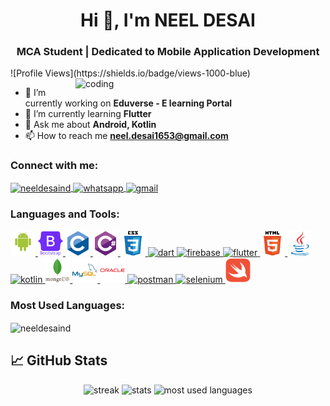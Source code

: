 <h1 align="center">Hi 👋, I'm NEEL DESAI</h1>
<h3 id="typewriter" align="center">MCA Student | Dedicated to Mobile Application Development</h3>
![Profile Views](https://shields.io/badge/views-1000-blue)

<img align="right" alt="coding" width="400" src="https://cdn.dribbble.com/users/1059583/screenshots/4171367/coding-freak.gif"/>

- 🔭 I’m currently working on **Eduverse - E learning Portal**
- 🌱 I’m currently learning **Flutter**
- 💬 Ask me about **Android, Kotlin**
- 📫 How to reach me **neel.desai1653@gmail.com**

<h3 align="left">Connect with me:</h3>
<p align="left">
  <a href="https://linkedin.com/in/neeldesaind" target="blank">
    <img align="center" src="https://raw.githubusercontent.com/rahuldkjain/github-profile-readme-generator/master/src/images/icons/Social/linked-in-alt.svg" alt="neeldesaind" height="50" width="50" />
  </a>
  <a href="https://wa.me/+918160026509" target="blank">
    <img align="center" src="https://img.icons8.com/color/48/000000/whatsapp.png" alt="whatsapp" height="50" width="50" />
  </a>
  <a href="mailto:neel.desai1653@gmail.com" target="blank">
    <img align="center" src="https://img.icons8.com/?size=100&id=P7UIlhbpWzZm&format=png&color=000000" alt="gmail" height="50" width="50" />
  </a>
</p>



<h3 align="left">Languages and Tools:</h3>
<p align="left"> 
  <a href="https://developer.android.com" target="_blank" rel="noreferrer"> 
    <img src="https://raw.githubusercontent.com/devicons/devicon/master/icons/android/android-original-wordmark.svg" alt="android" width="40" height="40"/> 
  </a> 
  <a href="https://getbootstrap.com" target="_blank" rel="noreferrer"> 
    <img src="https://raw.githubusercontent.com/devicons/devicon/master/icons/bootstrap/bootstrap-plain-wordmark.svg" alt="bootstrap" width="40" height="40"/> 
  </a> 
  <a href="https://www.cprogramming.com/" target="_blank" rel="noreferrer"> 
    <img src="https://raw.githubusercontent.com/devicons/devicon/master/icons/c/c-original.svg" alt="c" width="40" height="40"/> 
  </a> 
  <a href="https://www.w3schools.com/cs/" target="_blank" rel="noreferrer"> 
    <img src="https://raw.githubusercontent.com/devicons/devicon/master/icons/csharp/csharp-original.svg" alt="csharp" width="40" height="40"/> 
  </a> 
  <a href="https://www.w3schools.com/css/" target="_blank" rel="noreferrer"> 
    <img src="https://raw.githubusercontent.com/devicons/devicon/master/icons/css3/css3-original-wordmark.svg" alt="css3" width="40" height="40"/> 
  </a> 
  <a href="https://dart.dev" target="_blank" rel="noreferrer"> 
    <img src="https://www.vectorlogo.zone/logos/dartlang/dartlang-icon.svg" alt="dart" width="40" height="40"/> 
  </a> 
  <a href="https://firebase.google.com/" target="_blank" rel="noreferrer"> 
    <img src="https://www.vectorlogo.zone/logos/firebase/firebase-icon.svg" alt="firebase" width="40" height="40"/> 
  </a> 
  <a href="https://flutter.dev" target="_blank" rel="noreferrer"> 
    <img src="https://www.vectorlogo.zone/logos/flutterio/flutterio-icon.svg" alt="flutter" width="40" height="40"/> 
  </a> 
  <a href="https://www.w3.org/html/" target="_blank" rel="noreferrer"> 
    <img src="https://raw.githubusercontent.com/devicons/devicon/master/icons/html5/html5-original-wordmark.svg" alt="html5" width="40" height="40"/> 
  </a> 
  <a href="https://www.java.com" target="_blank" rel="noreferrer"> 
    <img src="https://raw.githubusercontent.com/devicons/devicon/master/icons/java/java-original.svg" alt="java" width="40" height="40"/> 
  </a> 
  <a href="https://kotlinlang.org" target="_blank" rel="noreferrer"> 
    <img src="https://www.vectorlogo.zone/logos/kotlinlang/kotlinlang-icon.svg" alt="kotlin" width="40" height="40"/> 
  </a> 
  <a href="https://www.mongodb.com/" target="_blank" rel="noreferrer"> 
    <img src="https://raw.githubusercontent.com/devicons/devicon/master/icons/mongodb/mongodb-original-wordmark.svg" alt="mongodb" width="40" height="40"/> 
  </a> 
  <a href="https://www.mysql.com/" target="_blank" rel="noreferrer"> 
    <img src="https://raw.githubusercontent.com/devicons/devicon/master/icons/mysql/mysql-original-wordmark.svg" alt="mysql" width="40" height="40"/> 
  </a> 
  <a href="https://www.oracle.com/" target="_blank" rel="noreferrer"> 
    <img src="https://raw.githubusercontent.com/devicons/devicon/master/icons/oracle/oracle-original.svg" alt="oracle" width="40" height="40"/> 
  </a> 
  <a href="https://postman.com" target="_blank" rel="noreferrer"> 
    <img src="https://www.vectorlogo.zone/logos/getpostman/getpostman-icon.svg" alt="postman" width="40" height="40"/> 
  </a> 
  <a href="https://www.selenium.dev" target="_blank" rel="noreferrer"> 
    <img src="https://raw.githubusercontent.com/detain/svg-logos/780f25886640cef088af994181646db2f6b1a3f8/svg/selenium-logo.svg" alt="selenium" width="40" height="40"/> 
  </a> 
  <a href="https://developer.apple.com/swift/" target="_blank" rel="noreferrer"> 
    <img src="https://raw.githubusercontent.com/devicons/devicon/master/icons/swift/swift-original.svg" alt="swift" width="40" height="40"/> 
  </a> 
</p>

<h3 align="left">Most Used Languages:</h3>
<p align="left">
  <img align="center" src="https://github-readme-stats.vercel.app/api/top-langs?username=neeldesaind&show_icons=true&locale=en&layout=compact" alt="neeldesaind" />
</p>

## 📈 GitHub Stats
<p align="center">
  <img src="https://github-readme-streak-stats.herokuapp.com/?user=neeldesaind&theme=radical" alt="streak" />
  <img src="https://github-readme-stats.vercel.app/api?username=neeldesaind&show_icons=true&theme=radical&count_private=true" alt="stats" />
  <img src="https://github-readme-stats.vercel.app/api/top-langs/?username=neeldesaind&layout=compact&theme=radical" alt="most used languages" />
</p>
